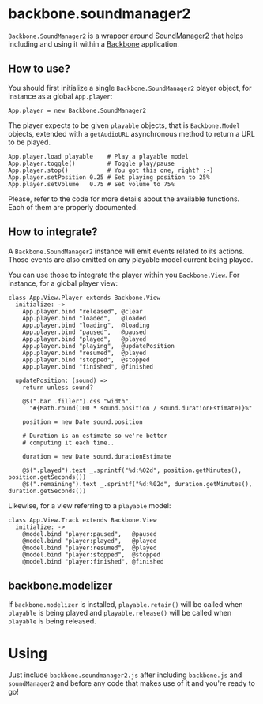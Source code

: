 backbone.soundmanager2
======================

`Backbone.SoundManager2` is a wrapper around [SoundManager2](http://www.schillmania.com/projects/soundmanager2/)
that helps including and using it within a [Backbone](http://backbonejs.org/) application.

How to use?
-----------

You should first initialize a single `Backbone.SoundManager2` player object, for instance as a global `App.player`:

    App.player = new Backbone.SoundManager2
    
The player expects to be given `playable` objects, that is `Backbone.Model` objects, extended with a `getAudioURL`
asynchronous method to return a URL to be played.

```
App.player.load playable    # Play a playable model
App.player.toggle()         # Toggle play/pause
App.player.stop()           # You got this one, right? :-)
App.player.setPosition 0.25 # Set playing position to 25%
App.player.setVolume   0.75 # Set volume to 75%
```

Please, refer to the code for more details about the available functions. Each of them are properly
documented.

How to integrate?
-----------------

A `Backbone.SoundManager2` instance will emit events related to its actions. Those events are also
emitted on any playable model current being played. 

You can use those to integrate the player within you `Backbone.View`. For instance, for a global
player view:

```
class App.View.Player extends Backbone.View
  initialize: ->
    App.player.bind "released", @clear
    App.player.bind "loaded",   @loaded
    App.player.bind "loading",  @loading
    App.player.bind "paused",   @paused
    App.player.bind "played",   @played
    App.player.bind "playing",  @updatePosition
    App.player.bind "resumed",  @played
    App.player.bind "stopped",  @stopped
    App.player.bind "finished", @finished

  updatePosition: (sound) =>
    return unless sound?

    @$(".bar .filler").css "width",
      "#{Math.round(100 * sound.position / sound.durationEstimate)}%"

    position = new Date sound.position

    # Duration is an estimate so we're better
    # computing it each time..

    duration = new Date sound.durationEstimate

    @$(".played").text _.sprintf("%d:%02d", position.getMinutes(), position.getSeconds())
    @$(".remaining").text _.sprintf("%d:%02d", duration.getMinutes(), duration.getSeconds())
```

Likewise, for a view referring to a `playable` model:

```
class App.View.Track extends Backbone.View
  initialize: ->
    @model.bind "player:paused",   @paused
    @model.bind "player:played",   @played
    @model.bind "player:resumed",  @played
    @model.bind "player:stopped",  @stopped
    @model.bind "player:finished", @finished
```

backbone.modelizer
------------------

If `backbone.modelizer` is installed, `playable.retain()` will be called when `playable` is
being played and `playable.release()` will be called when `playable` is being released.

Using
=====

Just include `backbone.soundmanager2.js` after including `backbone.js` and `soundManager2` and before 
any code that makes use of it and you're ready to go!
